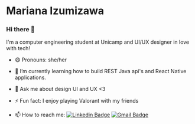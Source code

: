 # Mariana Izumizawa

### Hi there 👋
I'm a computer engineering student at Unicamp and UI/UX designer in love with tech! 

- 😄 Pronouns: she/her
- 🌱 I’m currently learning how to build REST Java api's and React Native applications.
- 💬 Ask me about design UI and UX <3
- ⚡ Fun fact: I enjoy playing Valorant with my friends 

- 📫 How to reach me: 
[![Linkedin Badge](https://img.shields.io/badge/-MarianaIzumizawa-blue?style=flat-square&logo=Linkedin&logoColor=white&link=https://www.linkedin.com/in/mariana-izumizawa/)](https://www.linkedin.com/in/mariana-izumizawa/) 
[![Gmail Badge](https://img.shields.io/badge/-izumizawa4@gmail.com-c14438?style=flat-square&logo=Gmail&logoColor=white&link=mailto:izumizawa4@gmail.com)](mailto:izumizawa4@gmail.com)

<!--
**izumizawa/izumizawa** is a ✨ _special_ ✨ repository because its `README.md` (this file) appears on your GitHub profile.
- 💻 I've worked with Java, ReactJS, React Native & Typescript.
Here are some ideas to get you started:

- 🔭 I’m currently working on ...
- 🌱 I’m currently learning ...
- 👯 I’m looking to collaborate on ...
- 🤔 I’m looking for help with ...
- 💬 Ask me about ...
- 📫 How to reach me: ...
- 😄 Pronouns: ...
- ⚡ Fun fact: ...
-->
